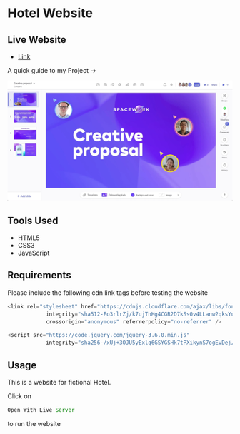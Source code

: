 # Hotel Website

## Live Website

- [Link](https://harsh-sangwan2003.github.io/Hotel-Website/)

A quick guide to my Project ->

<img src ="/image.webp">

## Tools Used

- HTML5
- CSS3
- JavaScript

## Requirements

Please include the following cdn link tags before testing the website

```js
<link rel="stylesheet" href="https://cdnjs.cloudflare.com/ajax/libs/font-awesome/6.0.0-beta3/css/all.min.css"
            integrity="sha512-Fo3rlrZj/k7ujTnHg4CGR2D7kSs0v4LLanw2qksYuRlEzO+tcaEPQogQ0KaoGN26/zrn20ImR1DfuLWnOo7aBA=="
            crossorigin="anonymous" referrerpolicy="no-referrer" />
``` 
```js
<script src="https://code.jquery.com/jquery-3.6.0.min.js"
            integrity="sha256-/xUj+3OJU5yExlq6GSYGSHk7tPXikynS7ogEvDej/m4=" crossorigin="anonymous"></script>
``` 


## Usage

This is a website for fictional Hotel.

Click on

```js
Open With Live Server
``` 
to run the website